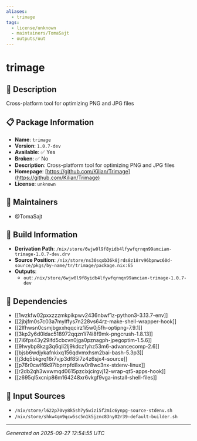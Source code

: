```yaml
---
aliases:
  - trimage
tags:
  - license/unknown
  - maintainers/TomaSajt
  - outputs/out
---
```


# trimage

## 📝 Description

Cross-platform tool for optimizing PNG and JPG files

## 📋 Package Information

- **Name**: `trimage`
- **Version**: `1.0.7-dev`
- **Available**: ✅ Yes
- **Broken**: ✅ No
- **Description**: Cross-platform tool for optimizing PNG and JPG files
- **Homepage**: [https://github.com/Kilian/Trimage](https://github.com/Kilian/Trimage)
- **License**: `unknown`
## 👥 Maintainers

- @TomaSajt


## 🔧 Build Information

- **Derivation Path**: `/nix/store/6wjw0l9f8yidb4lfywfqrnqn99amciam-trimage-1.0.7-dev.drv`
- **Source Position**: `/nix/store/ns30sqxb36k8jrds8z18rv96bpnwc60d-source/pkgs/by-name/tr/trimage/package.nix:65`
- **Outputs**:
  - `out`:  `/nix/store/6wjw0l9f8yidb4lfywfqrnqn99amciam-trimage-1.0.7-dev`

## 🔗 Dependencies

- [[1wzkfw02pxxzzzmkpikpwv2436nbwf1z-python3-3.13.7-env]]
- [[2jbjfm0s7c03a7mylffys7n228vs64rz-make-shell-wrapper-hook]]
- [[2lfhwsn0csmjbgxxhqqcirz1i5w0j5fh-optipng-7.9.1]]
- [[3kp2y6d0ldac518972qqzn1i74i8f9mk-pngcrush-1.8.13]]
- [[7i6fps43y29ifd5cbcvn0jga0pznagph-jpegoptim-1.5.6]]
- [[9hvybp8kzg3q6qli2lj9kdcz1yhz53m6-advancecomp-2.6]]
- [[bjsb6wdjykafnkixq156qdvmxhsm2bai-bash-5.3p3]]
- [[j3dq5bkgrq16r7vjp3df85l7z4z6sjx4-source]]
- [[p76r0cwlf6k97ibprrpfd8xw0r8wc3nx-stdenv-linux]]
- [[r2db2qh3wxwmqd0615pzcixjcirgvj12-wrap-qt5-apps-hook]]
- [[z695ql5xcnip86m164248xr6vkgf9vga-install-shell-files]]

## 📁 Input Sources

- `/nix/store/l622p70vy8k5sh7y5wizi5f2mic6ynpg-source-stdenv.sh`
- `/nix/store/shkw4qm9qcw5sc5n1k5jznc83ny02r39-default-builder.sh`

---
*Generated on 2025-09-27 12:54:55 UTC*
